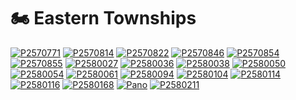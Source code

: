 # 🏍 Eastern Townships

[![P2570771](/photos/hd/P2570771.jpg)](/photos/P2570771.md)
[![P2570814](/photos/hd/P2570814.jpg)](/photos/P2570814.md)
[![P2570822](/photos/hd/P2570822.jpg)](/photos/P2570822.md)
[![P2570846](/photos/hd/P2570846.jpg)](/photos/P2570846.md)
[![P2570854](/photos/hd/P2570854.jpg)](/photos/P2570854.md)
[![P2570855](/photos/hd/P2570855.jpg)](/photos/P2570855.md)
[![P2580027](/photos/hd/P2580027.jpg)](/photos/P2580027.md)
[![P2580036](/photos/hd/P2580036.jpg)](/photos/P2580036.md)
[![P2580038](/photos/hd/P2580038.jpg)](/photos/P2580038.md)
[![P2580050](/photos/hd/P2580050.jpg)](/photos/P2580050.md)
[![P2580054](/photos/hd/P2580054.jpg)](/photos/P2580054.md)
[![P2580061](/photos/hd/P2580061.jpg)](/photos/P2580061.md)
[![P2580094](/photos/hd/P2580094.jpg)](/photos/P2580094.md)
[![P2580104](/photos/hd/P2580104.jpg)](/photos/P2580104.md)
[![P2580114](/photos/hd/P2580114.jpg)](/photos/P2580114.md)
[![P2580116](/photos/hd/P2580116.jpg)](/photos/P2580116.md)
[![P2580168](/photos/hd/P2580168.jpg)](/photos/P2580168.md)
[![Pano](/photos/hd/P2580188-Pano.jpg)](/photos/P2580188-Pano.md)
[![P2580211](/photos/hd/P2580211.jpg)](/photos/P2580211.md)
